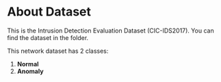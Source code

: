 # About Dataset

This is the Intrusion Detection Evaluation Dataset (CIC-IDS2017). You can find the dataset in the folder.

This network dataset has 2 classes: 
1. **Normal**
2. **Anomaly**

